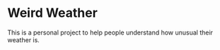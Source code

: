 # Weird Weather

This is a personal project to help people understand how unusual their weather is. 